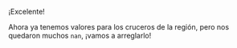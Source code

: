 ¡Excelente!

Ahora ya tenemos valores para los cruceros de la región, pero nos quedaron muchos `nan`, ¡vamos a arreglarlo!

